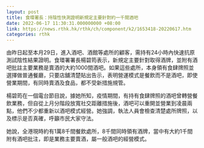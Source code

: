 ```yaml
---
layout: post
title: 食環署長：持陰性快測證明新規定主要針對約一千間酒吧
date: 2022-06-17 11:30:31.000000000 +08:00
link: https://news.rthk.hk/rthk/ch/component/k2/1653418-20220617.htm
categories: rthk
---
```


由昨日起至本月29日，進入酒吧、酒館等處所的顧客，需持有24小時內快速抗原測試陰性結果證明。食環署署長楊碧筠表示，新規定主要針對取得酒牌，並附有酒吧批註主要業務是賣酒的大約1000間酒吧。如果這些處所，本身領有食肆牌照並選擇做普通餐廳，只要店舖清楚貼出告示，表明營運模式是餐飲而不是酒吧，即使營業期間，有同時賣酒及食品，都不受新措施規管。

楊碧筠在一個電台節目說，據她所知，疫情期間，有持有食肆牌照的酒吧曾轉營餐飲業務，但自從上月分階段放寬社交距離措施後，酒吧可以重開並營業到凌晨兩點，他們不少都重新以酒吧模式經營。她強調，執法人員會檢查清楚處所牌照，以及標示是否真確，呼籲市民大家守法。

她說，全港現時約有1萬8千間餐飲處所，8千間同時領有酒牌，當中有大約1千間附有酒吧批注，即是業務主要賣酒，屬一般酒吧的經營模式。

